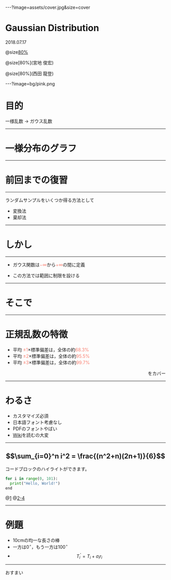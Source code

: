 ---?image=assets/cover.jpg&size=cover

# Gaussian Distribution

2018.07.17


@size[80%](機械・情報系コース修士1年)

@size[80%](宮地 俊宏)

@size[80%](西田 龍登)



---?image=bg/pink.png

# 目的

一様乱数 → ガウス乱数

---
# 一様分布のグラフ
<canvas data-chart="line">
<!-- 
{
 "data": {
  "labels": ["January"," February"," March"," April"," May"," June"," July"],
  "datasets": [
   {
    "data":[65,59,80,81,56,55,40],
    "label":"My first dataset","backgroundColor":"rgba(20,220,220,.8)"
   },
   {
    "data":[28,48,40,19,86,27,90],
    "label":"My second dataset","backgroundColor":"rgba(220,120,120,.8)"
   }
  ]
 }, 
 "options": { "responsive": "true" }
}
-->
</canvas>


---

# 前回までの復習

---

ランダムサンプルをいくつか得る方法として

* 変換法
* 棄却法

---

# しかし

---

* ガウス関数は<font color="Salmon">$-\infty$</font>から<font color="Salmon">$+\infty$</font>の間に定義

* この方法では範囲に制限を設ける

---

# そこで

---

# 正規乱数の特徴

- 平均 <font color="Salmon">$\pm 1$</font>$\times$標準偏差は，全体の約<font color="Salmon">$68.3 \%$</font>
- 平均 <font color="Salmon">$\pm 2$</font>$\times$標準偏差は，全体の約<font color="Salmon">$95.5 \%$</font>
- 平均 <font color="Salmon">$\pm 3$</font>$\times$標準偏差は，全体の約<font color="Salmon">$99.7 \%$</font>
<div style="text-align: right;">
をカバー
</div>

---

# わるさ

- カスタマイズ必須
- 日本語フォント考慮なし
- PDFのフォントやばい
- [Wiki](https://github.com/gitpitch/gitpitch/wiki)を読むの大変

---
$$\sum_{i=0}^n i^2 = \frac{(n^2+n)(2n+1)}{6}$$
---

コードブロックのハイライトができます。
```python
for i in range(0, 101):
  print("Hello, World!")
end
```

@[1](ハイライト行の解説も記述できます。)
@[2-4](コメントは[]の右に記述します。)

---

# 例題

* 10cmの均一な長さの棒
* 一方は$0^\circ$，もう一方は$100^\circ$
* $$T_{i}^' = T_{i} + \sigma_{i}r_{i}$$
---


おすまい


